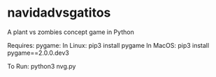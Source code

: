 # navidadvsgatitos
A plant vs zombies concept game in Python

Requires:
pygame:
In Linux:
pip3 install pygame
In MacOS:
pip3 install pygame==2.0.0.dev3

To Run:
python3 nvg.py

